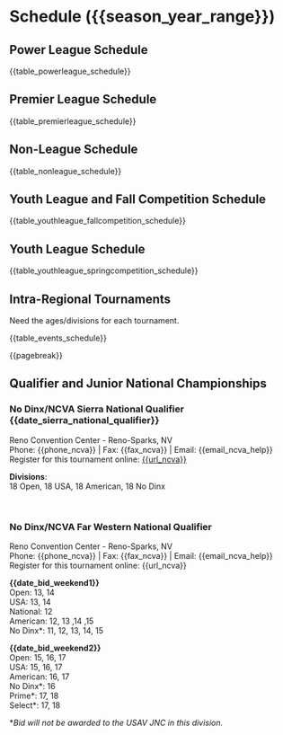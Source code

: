 # **Schedule ({{season_year_range}})**

## Power League Schedule
{{table_powerleague_schedule}}

## Premier League Schedule
{{table_premierleague_schedule}}

## Non-League Schedule
{{table_nonleague_schedule}}

## Youth League and Fall Competition Schedule
{{table_youthleague_fallcompetition_schedule}}

## Youth League Schedule
{{table_youthleague_springcompetition_schedule}}

## Intra-Regional Tournaments

<div class="--needsediting">Need the ages/divisions for each tournament.</div>

{{table_events_schedule}}

{{pagebreak}}

## Qualifier and Junior National Championships

<div class="--centered --infocallout --bgblue">

  ### **No Dinx/NCVA Sierra National Qualifier {{date_sierra_national_qualifier}}**
  Reno Convention Center - Reno-Sparks, NV<br>
  Phone: {{phone_ncva}} | Fax: {{fax_ncva}} | Email: {{email_ncva_help}}<br>
  Register for this tournament online: [{{url_ncva}}]({{url_ncva}})<br>

  **Divisions**:<br>
  18 Open, 18 USA, 18 American, 18 No Dinx<br>

</div>

<br>

<div class="--centered --infocallout --bgblue">

### **No Dinx/NCVA Far Western National Qualifier**
Reno Convention Center - Reno-Sparks, NV <br>
Phone: {{phone_ncva}} | Fax: {{fax_ncva}} | Email: {{email_ncva_help}} <br>
Register for this tournament online: {{url_ncva}}

**{{date_bid_weekend1}}**<br>
  Open: 13, 14<br>
  USA: 13, 14<br>
  National: 12<br>
  American: 12, 13 ,14 ,15<br>
  No Dinx*: 11, 12, 13, 14, 15<br>
   
**{{date_bid_weekend2}}**<br>
  Open: 15, 16, 17<br>
  USA: 15, 16, 17<br>
  American: 16, 17<br>
  No Dinx*: 16<br>
  Prime*: 17, 18<br>
  Select*: 17, 18

**Bid will not be awarded to the USAV JNC in this division.* 

</div>
